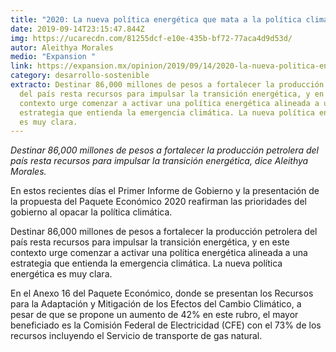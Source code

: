 ```yaml
---
title: "2020: La nueva política energética que mata a la política climática"
date: 2019-09-14T23:15:47.844Z
img: https://ucarecdn.com/81255dcf-e10e-435b-bf72-77aca4d9d53d/
autor: Aleithya Morales
medio: "Expansion "
link: https://expansion.mx/opinion/2019/09/14/2020-la-nueva-politica-energetica-que-mata-a-la-politica-climatica
category: desarrollo-sostenible
extracto: Destinar 86,000 millones de pesos a fortalecer la producción petrolera
  del país resta recursos para impulsar la transición energética, y en este
  contexto urge comenzar a activar una política energética alineada a una
  estrategia que entienda la emergencia climática. La nueva política energética
  es muy clara.
---
```

*Destinar 86,000 millones de pesos a fortalecer la producción petrolera del país resta recursos para impulsar la transición energética, dice Aleithya Morales.*

En estos recientes días el Primer Informe de Gobierno y la presentación de la propuesta del Paquete Económico 2020 reafirman las prioridades del gobierno al opacar la política climática.

Destinar 86,000 millones de pesos a fortalecer la producción petrolera del país resta recursos para impulsar la transición energética, y en este contexto urge comenzar a activar una política energética alineada a una estrategia que entienda la emergencia climática. La nueva política energética es muy clara.

En el Anexo 16 del Paquete Económico, donde se presentan los Recursos para la Adaptación y Mitigación de los Efectos del Cambio Climático, a pesar de que se propone un aumento de 42% en este rubro, el mayor beneficiado es la Comisión Federal de Electricidad (CFE) con el 73% de los recursos incluyendo el Servicio de transporte de gas natural.